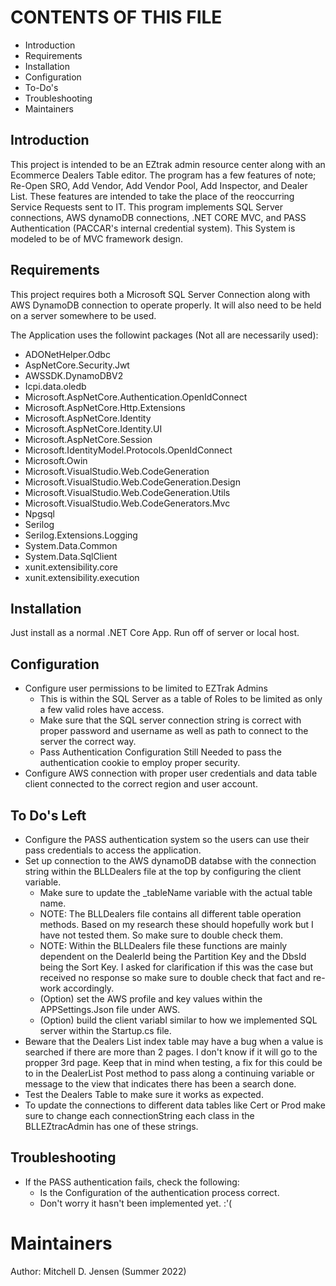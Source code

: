 # CONTENTS OF THIS FILE

 * Introduction
 * Requirements
 * Installation
 * Configuration
 * To-Do's
 * Troubleshooting
 * Maintainers

 ## Introduction
 This project is intended to be an EZtrak admin resource center along with an
 Ecommerce Dealers Table editor. The program has a few features of note; Re-Open SRO,
 Add Vendor, Add Vendor Pool, Add Inspector, and Dealer List. These features are intended
 to take the place of the reoccurring Service Requests sent to IT. This program implements
 SQL Server connections, AWS dynamoDB connections, .NET CORE MVC, and PASS Authentication
 (PACCAR's internal credential system). This System is modeled to be of MVC framework design.

 ## Requirements
 This project requires both a Microsoft SQL Server Connection along with AWS DynamoDB
 connection to operate properly. It will also need to be held on a server somewhere to be used.
 
 The Application uses the followint packages (Not all are necessarily used):
 * ADONetHelper.Odbc
 * AspNetCore.Security.Jwt
 * AWSSDK.DynamoDBV2
 * Icpi.data.oledb
 * Microsoft.AspNetCore.Authentication.OpenIdConnect
 * Microsoft.AspNetCore.Http.Extensions
 * Microsoft.AspNetCore.Identity
 * Microsoft.AspNetCore.Identity.UI
 * Microsoft.AspNetCore.Session
 * Microsoft.IdentityModel.Protocols.OpenIdConnect
 * Microsoft.Owin
 * Microsoft.VisualStudio.Web.CodeGeneration
 * Microsoft.VisualStudio.Web.CodeGeneration.Design
 * Microsoft.VisualStudio.Web.CodeGeneration.Utils
 * Microsoft.VisualStudio.Web.CodeGenerators.Mvc
 * Npgsql
 * Serilog
 * Serilog.Extensions.Logging
 * System.Data.Common
 * System.Data.SqlClient
 * xunit.extensibility.core
 * xunit.extensibility.execution

 ## Installation
 Just install as a normal .NET Core App. Run off of server
 or local host.

 ## Configuration
 * Configure user permissions to be limited to EZTrak Admins
	- This is within the SQL Server as a table of Roles to
	  be limited as only a few valid roles have access.
	- Make sure that the SQL server connection string is correct
	  with proper password and username as well as path to connect
	  to the server the correct way.
	- Pass Authentication Configuration Still Needed to pass
	  the authentication cookie to employ proper security.
 * Configure AWS connection with proper user credentials and data
   table client connected to the correct region and user account.

## To Do's Left
 * Configure the PASS authentication system so the users can use their pass
   credentials to access the application.
 * Set up connection to the AWS dynamoDB databse with the connection string
   within the BLLDealers file at the top by configuring the client variable.
    - Make sure to update the _tableName variable with the actual table name.
    - NOTE: The BLLDealers file contains all different table operation methods.
	  Based on my research these should hopefully work but I have not tested them.
	  So make sure to double check them.
	- NOTE: Within the BLLDealers file these functions are mainly dependent on the DealerId
	  being the Partition Key and the DbsId being the Sort Key. I asked for clarification if
	  this was the case but received no response so make sure to double check that fact and
	  re-work accordingly.
   	- (Option) set the AWS profile and key values within the APPSettings.Json file
   	  under AWS.
	- (Option) build the client variabl similar to how we implemented SQL
	  server within the Startup.cs file.
 * Beware that the Dealers List index table may have a bug when a value is searched
   if there are more than 2 pages. I don't know if it will go to the propper 3rd page.
   Keep that in mind when testing, a fix for this could be to in the DealerList Post
   method to pass along a continuing variable or message to the view that indicates
   there has been a search done.
 * Test the Dealers Table to make sure it works as expected.
 * To update the connections to different data tables like Cert or Prod make sure to change
   each connectionString each class in the BLLEZtracAdmin has one of these strings.


## Troubleshooting
* If the PASS authentication fails, check the following:
	- Is the Configuration of the authentication process correct.
	- Don't worry it hasn't been implemented yet. :'(

# Maintainers
Author:
	Mitchell D. Jensen (Summer 2022)
